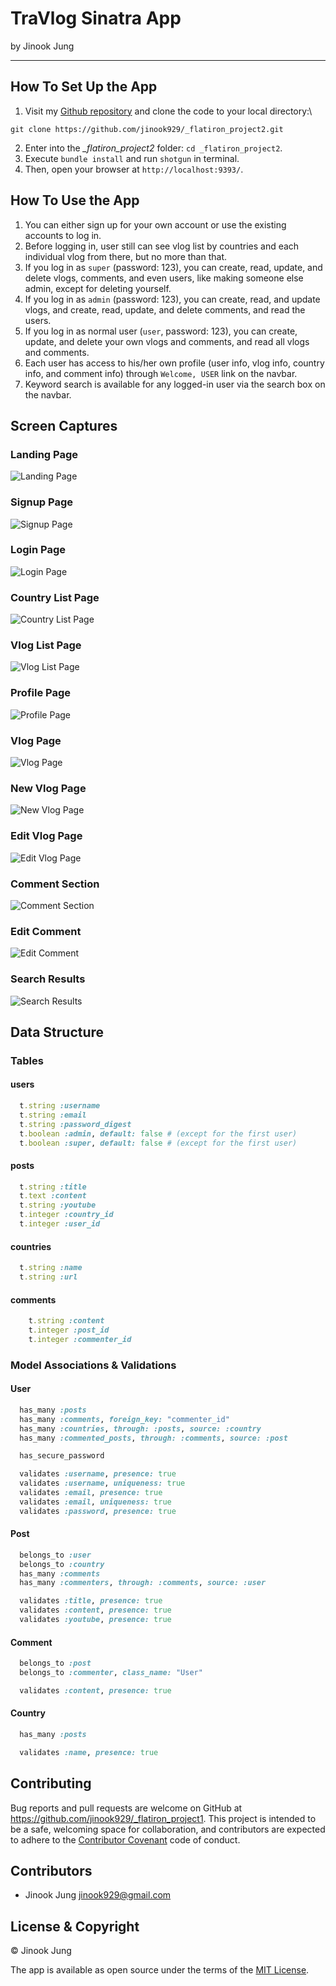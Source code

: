 # TraVlog Sinatra App

by Jinook Jung

* * * * * * * * * *

## How To Set Up the App

1. Visit my [Github repository](https://github.com/jinook929/_flatiron_project2) and clone the code to your local directory:\

 `git clone https://github.com/jinook929/_flatiron_project2.git`

2. Enter into the *_flatiron_project2* folder: `cd _flatiron_project2`.
3. Execute `bundle install` and run `shotgun` in terminal.
4. Then, open your browser at `http://localhost:9393/`.

## How To Use the App

1. You can either sign up for your own account or use the existing accounts to log in.
2. Before logging in, user still can see vlog list by countries and each individual vlog from there, but no more than that.
3. If you log in as `super` (password: 123), you can create, read, update, and delete vlogs, comments, and even users, like making someone else admin, except for deleting yourself.
4. If you log in as `admin` (password: 123), you can create, read, and update vlogs, and create, read, update, and delete comments, and read the users.
5. If you log in as normal user (`user`, password: 123), you can create, update, and delete your own vlogs and comments, and read all vlogs and comments.
6. Each user has access to his/her own profile (user info, vlog info, country info, and comment info) through `Welcome, USER` link on the navbar.
7. Keyword search is available for any logged-in user via the search box on the navbar.

## Screen Captures

### Landing Page

![Landing Page](./public/images/01_landing.png)

### Signup Page

![Signup Page](./public/images/02_signup.png)

### Login Page

![Login Page](./public/images/03_login.png)

### Country List Page

![Country List Page](./public/images/04_countrylist.png)

### Vlog List Page

![Vlog List Page](./public/images/05_vloglist.png)

### Profile Page

![Profile Page](./public/images/06_profile.png)

### Vlog Page

![Vlog Page](./public/images/07_vlog.png)

### New Vlog Page

![New Vlog Page](./public/images/08_newvlog.png)

### Edit Vlog Page

![Edit Vlog Page](./public/images/09_editvlog.png)

### Comment Section

![Comment Section](./public/images/10_comment.png)

### Edit Comment

![Edit Comment](./public/images/11_editcomment.png)

### Search Results

![Search Results](./public/images/12_search.png)



## Data Structure

### Tables

#### users

```ruby
  t.string :username
  t.string :email
  t.string :password_digest
  t.boolean :admin, default: false # (except for the first user)
  t.boolean :super, default: false # (except for the first user)
```

#### posts

```ruby
  t.string :title
  t.text :content
  t.string :youtube
  t.integer :country_id
  t.integer :user_id
```

#### countries

```ruby
  t.string :name
  t.string :url
```

#### comments

```ruby
    t.string :content
    t.integer :post_id
    t.integer :commenter_id
```

### Model Associations & Validations

#### User

```ruby
  has_many :posts
  has_many :comments, foreign_key: "commenter_id"
  has_many :countries, through: :posts, source: :country
  has_many :commented_posts, through: :comments, source: :post

  has_secure_password

  validates :username, presence: true
  validates :username, uniqueness: true
  validates :email, presence: true
  validates :email, uniqueness: true
  validates :password, presence: true
```

#### Post

```ruby
  belongs_to :user  
  belongs_to :country
  has_many :comments
  has_many :commenters, through: :comments, source: :user

  validates :title, presence: true
  validates :content, presence: true
  validates :youtube, presence: true
```

#### Comment

```ruby
  belongs_to :post
  belongs_to :commenter, class_name: "User"

  validates :content, presence: true
```

#### Country

```ruby
  has_many :posts

  validates :name, presence: true
```

## Contributing

Bug reports and pull requests are welcome on GitHub at https://github.com/jinook929/_flatiron_project1. This project is intended to be a safe, welcoming space for collaboration, and contributors are expected to adhere to the [Contributor Covenant](contributor-covenant.org) code of conduct.

## Contributors

* Jinook Jung <jinook929@gmail.com>

## License & Copyright

© Jinook Jung

The app is available as open source under the terms of the [MIT License](http://opensource.org/licenses/MIT).
